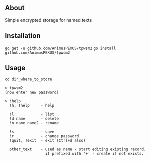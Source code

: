 
About
-----

Simple encrypted storage for named texts

Installation
------------

`go get -u github.com/AnimusPEXUS/tpwsm2`
`go install github.com/AnimusPEXUS/tpwsm2`

Usage
-----

```
cd dir_where_to_store

> tpwsm2
(now enter new password)

> !help
  !h, !help     - help

  !l            - list
  !d name       - delete
  !n name name2 - rename

  !s            - save
  !r            - change password
  !quit, !exit  - exit (Ctrl+d also)

  other_text    - used as name - start editing existing record.
                  if prefixed with '+' - create if not exists.
```
